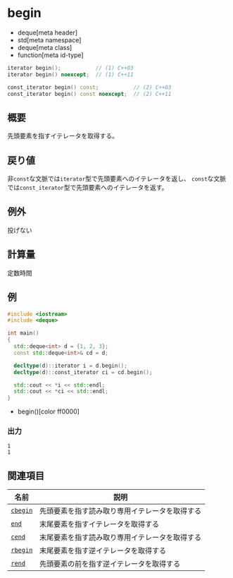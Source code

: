 # begin
* deque[meta header]
* std[meta namespace]
* deque[meta class]
* function[meta id-type]

```cpp
iterator begin();           // (1) C++03
iterator begin() noexcept;  // (1) C++11

const_iterator begin() const;           // (2) C++03
const_iterator begin() const noexcept;  // (2) C++11
```

## 概要
先頭要素を指すイテレータを取得する。


## 戻り値
非`const`な文脈では`iterator`型で先頭要素へのイテレータを返し、
`const`な文脈では`const_iterator`型で先頭要素へのイテレータを返す。


## 例外
投げない


## 計算量
定数時間


## 例
```cpp example
#include <iostream>
#include <deque>

int main()
{
  std::deque<int> d = {1, 2, 3};
  const std::deque<int>& cd = d;

  decltype(d)::iterator i = d.begin();
  decltype(d)::const_iterator ci = cd.begin();

  std::cout << *i << std::endl;
  std::cout << *ci << std::endl;
}
```
* begin()[color ff0000]

### 出力
```
1
1
```

## 関連項目

| 名前 | 説明 |
|-------------------------|------------------------------------------------|
| [`cbegin`](cbegin.md) | 先頭要素を指す読み取り専用イテレータを取得する |
| [`end`](end.md)       | 末尾要素を指すイテレータを取得する |
| [`cend`](cend.md)     | 末尾要素を指す読み取り専用イテレータを取得する |
| [`rbegin`](rbegin.md) | 末尾要素を指す逆イテレータを取得する |
| [`rend`](rend.md)     | 先頭要素の前を指す逆イテレータを取得する |
